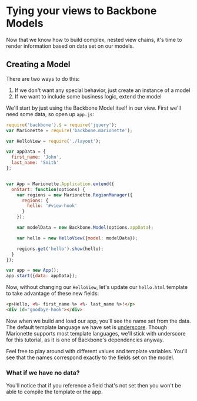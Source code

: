 # Tying your views to Backbone Models

Now that we know how to build complex, nested view chains, it's time to render
information based on data set on our models.

## Creating a Model

There are two ways to do this:
  1. If we don't want any special behavior, just create an instance of a model
  2. If we want to include some business logic, extend the model

We'll start by just using the Backbone Model itself in our view. First we'll
need some data, so open up `app.js`:

```js
require('backbone').$ = require('jquery');
var Marionette = require('backbone.marionette');

var HelloView = require('./layout');

var appData = {
  first_name: 'John',
  last_name: 'Smith'
};


var App = Marionette.Application.extend({
  onStart: function(options) {
    var regions = new Marionette.RegionManager({
      regions: {
        hello: '#view-hook'
      }
    });

    var modelData = new Backbone.Model(options.appData);

    var hello = new HelloView({model: modelData});

    regions.get('hello').show(hello);
  }
});

var app = new App();
app.start({data: appData});
```

Now, without changing our `HelloView`, let's update our `hello.html` template
to take advantage of these new fields:

```html
<p>Hello, <%- first_name %> <%- last_name %>!</p>
<div id="goodbye-hook"></div>
```

Now when we build and load our app, you'll see the name set from the data. The
default template language we have set is
[underscore](https://underscorejs.org#template). Though Marionette supports most
template languages, we'll stick with underscore for this tutorial, as it is one
of Backbone's dependencies anyway.

Feel free to play around with different values and template variables. You'll
see that the names correspond exactly to the fields set on the model.

### What if we have no data?

You'll notice that if you reference a field that's not set then you won't be
able to compile the template or the app.
